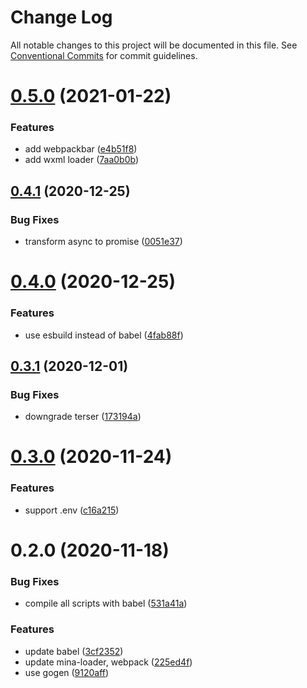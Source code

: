 # Change Log

All notable changes to this project will be documented in this file.
See [Conventional Commits](https://conventionalcommits.org) for commit guidelines.

# [0.5.0](https://github.com/ambar/new-mina/compare/mina-scripts@0.4.1...mina-scripts@0.5.0) (2021-01-22)


### Features

* add webpackbar ([e4b51f8](https://github.com/ambar/new-mina/commit/e4b51f81aa36e0d80cab6d9921fcb88432ec724b))
* add wxml loader ([7aa0b0b](https://github.com/ambar/new-mina/commit/7aa0b0bc2081dd6f6a37af620c8f046f336fd13b))





## [0.4.1](https://github.com/ambar/new-mina/compare/mina-scripts@0.4.0...mina-scripts@0.4.1) (2020-12-25)


### Bug Fixes

* transform async to promise ([0051e37](https://github.com/ambar/new-mina/commit/0051e370d73c84425d10569db4cee7820b0af22d))





# [0.4.0](https://github.com/ambar/new-mina/compare/mina-scripts@0.3.1...mina-scripts@0.4.0) (2020-12-25)


### Features

* use esbuild instead of babel ([4fab88f](https://github.com/ambar/new-mina/commit/4fab88fba06581e59b2b88e2371442b05f1fccc0))





## [0.3.1](https://github.com/ambar/new-mina/compare/mina-scripts@0.3.0...mina-scripts@0.3.1) (2020-12-01)


### Bug Fixes

* downgrade terser ([173194a](https://github.com/ambar/new-mina/commit/173194a10394fe5a21c7ec9dd2344e34d640afc8))





# [0.3.0](https://github.com/ambar/new-mina/compare/mina-scripts@0.2.0...mina-scripts@0.3.0) (2020-11-24)


### Features

* support .env ([c16a215](https://github.com/ambar/new-mina/commit/c16a215b3019579283cc9cedd9f792b4d11b8731))





# 0.2.0 (2020-11-18)


### Bug Fixes

* compile all scripts with babel ([531a41a](https://github.com/ambar/new-mina/commit/531a41afd18625848a9df0b5c4b7ecbe25fe98ed))


### Features

* update babel ([3cf2352](https://github.com/ambar/new-mina/commit/3cf2352b237054a2c8845ee2fdccd24e10ed1769))
* update mina-loader, webpack ([225ed4f](https://github.com/ambar/new-mina/commit/225ed4f9ca0d27c5bd0e6596836048d1eb3a7f08))
* use gogen ([9120aff](https://github.com/ambar/new-mina/commit/9120aff01fd88c3e9d58c4b6390ea4bb823d135b))
